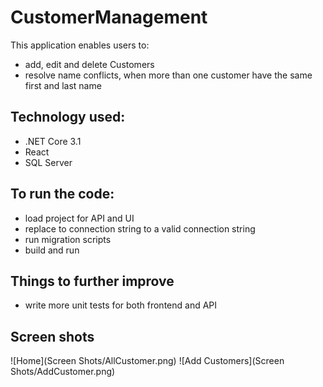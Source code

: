 # CustomerManagement

This application enables users to:
- add, edit and delete Customers
- resolve name conflicts, when more than one customer have the same first and last name

## Technology used:

* .NET Core 3.1
* React
* SQL Server

## To run the code:

* load project for API and UI
* replace to connection string to a valid connection string
* run migration scripts
* build and run


## Things to further improve

* write more unit tests for both frontend and API

## Screen shots
![Home](Screen Shots/AllCustomer.png)
![Add Customers](Screen Shots/AddCustomer.png)
 
